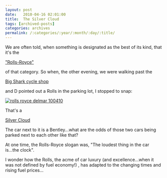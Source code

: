```yaml
---
layout: post
date:	2010-04-16 02:01:00
title:  The Silver Cloud
tags: [archived-posts]
categories: archives
permalink: /:categories/:year/:month/:day/:title/
---
```

We are often told, when something is designated as the best of its kind, that it's the

<a href="http://www.rolls-roycemotorcars.com/"> "Rolls-Royce" </a>

 of that category. So when, the other evening, we were walking past the 

<a href="http://bigshark.com/articles/primary-page-pg469.htm"> Big Shark cycle shop </a>

and D pointed out a Rolls in the parking lot, I stopped to snap:

<a href="http://s967.photobucket.com/albums/ae160/pedoral/?action=view&current=IMG_3588.jpg" target="_blank"><img src="http://i967.photobucket.com/albums/ae160/pedoral/IMG_3588.jpg" border="0" alt="rolls royce delmar 100410"></a>

That's a 

<a href="http://en.wikipedia.org/wiki/Rolls-Royce_Silver_Cloud"> Silver Cloud </a>


The car next to it is a Bentley...what are the odds of those two cars being parked next to each other like that? 

At one time, the Rolls-Royce slogan was, "The loudest thing in the car is...the clock". 

I wonder how the Rolls, the acme of car luxury (and excellence...when it was not defined by fuel economy!) , has adapted to the changing times and rising fuel prices...
